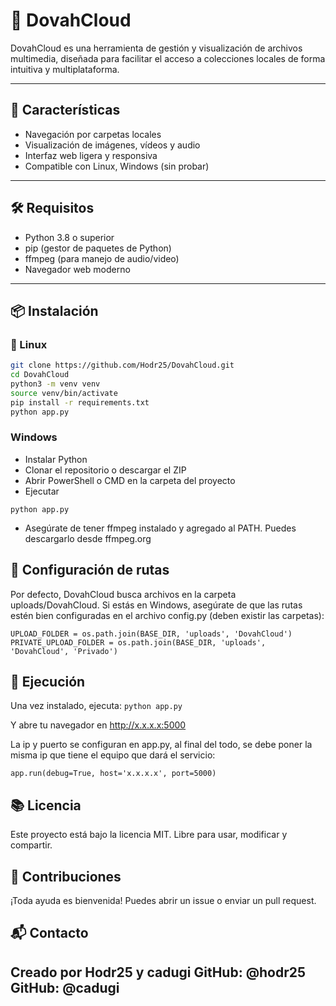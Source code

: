 # 🐉 DovahCloud

DovahCloud es una herramienta de gestión y visualización de archivos multimedia, diseñada para facilitar el 
acceso a colecciones locales de forma intuitiva y multiplataforma.

---

## 🚀 Características

- Navegación por carpetas locales
- Visualización de imágenes, vídeos y audio
- Interfaz web ligera y responsiva
- Compatible con Linux, Windows (sin probar)

---

## 🛠️ Requisitos

- Python 3.8 o superior
- pip (gestor de paquetes de Python)
- ffmpeg (para manejo de audio/video)
- Navegador web moderno

---

## 📦 Instalación

### 🔧 Linux

```bash
git clone https://github.com/Hodr25/DovahCloud.git
cd DovahCloud
python3 -m venv venv
source venv/bin/activate
pip install -r requirements.txt
python app.py
```

### Windows

- Instalar Python
- Clonar el repositorio o descargar el ZIP
- Abrir PowerShell o CMD en la carpeta del proyecto
- Ejecutar
```pip install -r requirements.txt
python app.py
```
- Asegúrate de tener ffmpeg instalado y agregado al PATH. Puedes descargarlo desde ffmpeg.org

## 📁 Configuración de rutas

Por defecto, DovahCloud busca archivos en la carpeta uploads/DovahCloud.
Si estás en Windows, asegúrate de que las rutas estén bien configuradas en el archivo config.py (deben existir las carpetas):

```import os
UPLOAD_FOLDER = os.path.join(BASE_DIR, 'uploads', 'DovahCloud')
PRIVATE_UPLOAD_FOLDER = os.path.join(BASE_DIR, 'uploads', 'DovahCloud', 'Privado')
```

## 🧪 Ejecución

Una vez instalado, ejecuta:
```python app.py```

Y abre tu navegador en http://x.x.x.x:5000

La ip y puerto se configuran en app.py, al final del todo, se debe poner la misma ip
que tiene el equipo que dará el servicio:

```if __name__ == '__main__':
app.run(debug=True, host='x.x.x.x', port=5000)
```

## 📚 Licencia

Este proyecto está bajo la licencia MIT. Libre para usar, modificar y compartir.

## 🤝 Contribuciones

¡Toda ayuda es bienvenida! Puedes abrir un issue o enviar un pull request.

## 📬 Contacto

Creado por Hodr25 y cadugi
GitHub: @hodr25
GitHub: @cadugi
---
